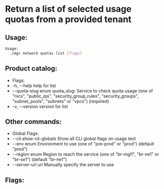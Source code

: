 # Return a list of selected usage quotas from a provided tenant

## Usage:
```bash
Usage:
  ./mgc network quotas list [flags]
```

## Product catalog:
- Flags:
- -h, --help              help for list
- --quota-slug enum   quota_slug: Service to check quota usage (one of "nics", "public_ips", "security_group_rules", "security_groups", "subnet_pools", "subnets" or "vpcs") (required)
- -v, --version           version for list

## Other commands:
- Global Flags:
- --cli.show-cli-globals   Show all CLI global flags on usage text
- --env enum               Environment to use (one of "pre-prod" or "prod") (default "prod")
- --region enum            Region to reach the service (one of "br-mgl1", "br-ne1" or "br-se1") (default "br-ne1")
- --server-url uri         Manually specify the server to use

## Flags:
```bash

```

